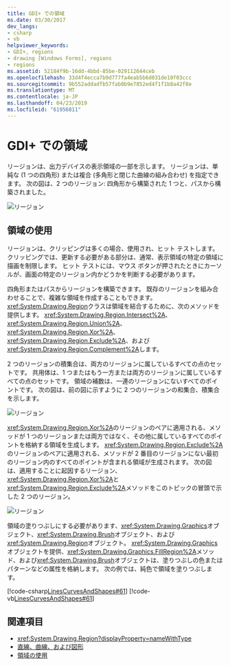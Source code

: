 ```yaml
---
title: GDI+ での領域
ms.date: 03/30/2017
dev_langs:
- csharp
- vb
helpviewer_keywords:
- GDI+, regions
- drawing [Windows Forms], regions
- regions
ms.assetid: 52184f9b-16dd-4bbd-85be-029112644ceb
ms.openlocfilehash: 33d4f4ecca7b9d777fa4eab5b6d031de10f03ccc
ms.sourcegitcommit: 9b552addadfb57fab0b9e7852ed4f1f1b8a42f8e
ms.translationtype: MT
ms.contentlocale: ja-JP
ms.lasthandoff: 04/23/2019
ms.locfileid: "61956811"
---
```

# <a name="regions-in-gdi"></a>GDI+ での領域
リージョンは、出力デバイスの表示領域の一部を示します。 リージョンは、単純な (1 つの四角形) または複合 (多角形と閉じた曲線の組み合わせ) を指定できます。 次の図は、2 つのリージョン: 四角形から構築された 1 つと、パスから構築されました。  
  
 ![リージョン](./media/aboutgdip02-art27.gif "AboutGdip02_Art27")  
  
## <a name="using-regions"></a>領域の使用  
 リージョンは、クリッピングは多くの場合、使用され、ヒット テストします。 クリッピングでは、更新する必要がある部分は、通常、表示領域の特定の領域に描画を制限します。 ヒット テストには、マウス ボタンが押されたときにカーソルが、画面の特定のリージョン内かどうかを判断する必要があります。  
  
 四角形またはパスからリージョンを構築できます。 既存のリージョンを組み合わせることで、複雑な領域を作成することもできます。 <xref:System.Drawing.Region>クラスは領域を結合するために、次のメソッドを提供します。 <xref:System.Drawing.Region.Intersect%2A>、 <xref:System.Drawing.Region.Union%2A>、 <xref:System.Drawing.Region.Xor%2A>、 <xref:System.Drawing.Region.Exclude%2A>、および<xref:System.Drawing.Region.Complement%2A>します。  
  
 2 つのリージョンの積集合は、両方のリージョンに属しているすべての点のセットです。 共用体は、1 つまたはもう一方または両方のリージョンに属しているすべての点のセットです。 領域の補数は、一連のリージョンにないすべてのポイントです。 次の図は、前の図に示すように 2 つのリージョンの和集合、積集合を示します。  
  
 ![リージョン](./media/aboutgdip02-art28.gif "AboutGdip02_Art28")  
  
 <xref:System.Drawing.Region.Xor%2A>のリージョンのペアに適用される、メソッドが 1 つのリージョンまたは両方ではなく、その他に属しているすべてのポイントを格納する領域を生成します。 <xref:System.Drawing.Region.Exclude%2A>のリージョンのペアに適用される、メソッドが 2 番目のリージョンにない最初のリージョン内のすべてのポイントが含まれる領域が生成されます。 次の図は、適用することに起因するリージョン、<xref:System.Drawing.Region.Xor%2A>と<xref:System.Drawing.Region.Exclude%2A>メソッドをこのトピックの冒頭で示した 2 つのリージョン。  
  
 ![リージョン](./media/aboutgdip02-art29.gif "AboutGdip02_Art29")  
  
 領域の塗りつぶしにする必要があります、<xref:System.Drawing.Graphics>オブジェクト、<xref:System.Drawing.Brush>オブジェクト、および<xref:System.Drawing.Region>オブジェクト。 <xref:System.Drawing.Graphics>オブジェクトを提供、<xref:System.Drawing.Graphics.FillRegion%2A>メソッド、および<xref:System.Drawing.Brush>オブジェクトは、塗りつぶしの色またはパターンなどの属性を格納します。 次の例では、純色で領域を塗りつぶします。  
  
 [!code-csharp[LinesCurvesAndShapes#61](~/samples/snippets/csharp/VS_Snippets_Winforms/LinesCurvesAndShapes/CS/Class1.cs#61)]
 [!code-vb[LinesCurvesAndShapes#61](~/samples/snippets/visualbasic/VS_Snippets_Winforms/LinesCurvesAndShapes/VB/Class1.vb#61)]  
  
## <a name="see-also"></a>関連項目

- <xref:System.Drawing.Region?displayProperty=nameWithType>
- [直線、曲線、および図形](lines-curves-and-shapes.md)
- [領域の使用](using-regions.md)
